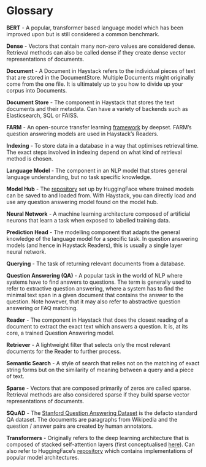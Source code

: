 <!---
title: "Glossary"
metaTitle: "Glossary"
metaDescription: ""
slug: "/docs/terms"
date: "2020-09-03"
id: "termsmd"
--->

# Glossary

**BERT** - A popular, transformer based language model which has been improved upon but is still considered a common benchmark.

**Dense** - Vectors that contain many non-zero values are considered dense.
Retrieval methods can also be called dense if they create dense vector representations of documents.

**Document** - A Document in Haystack refers to the individual pieces of text that are stored in the DocumentStore.
Multiple Documents might originally come from the one file.
It is ultimately up to you how to divide up your corpus into Documents.

**Document Store** - The component in Haystack that stores the text documents and their metadata.
Can have a variety of backends such as Elasticsearch, SQL or FAISS.

**FARM** - An open-source transfer learning [framework](https://github.com/deepset-ai/FARM) by deepset.
FARM’s question answering models are used in Haystack’s Readers.

**Indexing** - To store data in a database in a way that optimises retrieval time.
The exact steps involved in indexing depend on what kind of retrieval method is chosen.

**Language Model** - The component in an NLP model that stores general language understanding, but no task specific knowledge.

**Model Hub** - The [repository](https://huggingface.co/models) set up by HuggingFace where trained models can be saved to and loaded from.
With Haystack, you can directly load and use any question answering model found on the model hub.

**Neural Network** - A machine learning architecture composed of artificial neurons that learn a task when exposed to labelled training data.

**Prediction Head** - The modelling component that adapts the general knowledge of the language model for a specific task.
In question answering models (and hence in Haystack Readers), this is usually a single layer neural network.

**Querying** - The task of returning relevant documents from a database.

**Question Answering (QA)** - A popular task in the world of NLP where systems have to find answers to questions.
The term is generally used to refer to extractive question answering,
where a system has to find the minimal text span in a given document that contains the answer to the question.
Note however, that it may also refer to abstractive question answering or FAQ matching.

**Reader** - The component in Haystack that does the closest reading of a document to extract
the exact text which answers a question.
It is, at its core, a trained Question Answering model.

**Retriever** - A lightweight filter that selects only the most relevant documents for the Reader to further process.

**Semantic Search** - A style of search that relies not on the matching of exact string forms
but on the similarity of meaning between a query and a piece of text.

**Sparse** - Vectors that are composed primarily of zeros are called sparse.
Retrieval methods are also considered sparse if they build sparse vector representations of documents.

**SQuAD** - The [Stanford Question Answering Dataset](https://rajpurkar.github.io/SQuAD-explorer/) is the defacto standard QA dataset.
The documents are paragraphs from Wikipedia and the question / answer pairs are created by human annotators.

**Transformers** - Originally refers to the deep learning architecture that is composed of stacked self-attention layers
(first conceptualised [here](https://arxiv.org/pdf/1706.03762.pdf)).
Can also refer to HuggingFace’s [repository](https://github.com/huggingface/transformers)
which contains implementations of popular model architectures.
